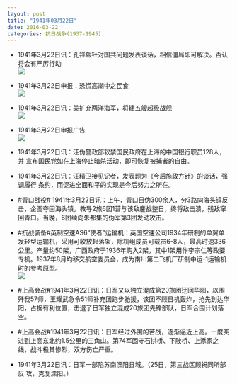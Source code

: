 ```yaml
---
layout: post
title: "1941年03月22日"
date: 2016-03-22
categories: 抗日战争(1937-1945)
---
```


<meta name="referrer" content="no-referrer" />

- 1941年3月22日讯：孔祥熙针对国共问题发表谈话，相信僵局即可解决。否认将会有严厉行动 <br/><img src="https://ww3.sinaimg.cn/large/aca367d8jw1f261bvm47cj208k0yhah4.jpg" />

- 1941年3月22日申报：恐慌高潮中之民食 <br/><img src="https://ww2.sinaimg.cn/large/aca367d8jw1f25zlrxy95j20vu0v17t0.jpg" />

- 1941年3月22日讯：美扩充两洋海军，将建五艘超级战舰 <br/><img src="https://ww2.sinaimg.cn/large/aca367d8jw1f25xv6eroyj207r147q9x.jpg" />

- 1941年3月22日申报广告 <br/><img src="https://ww2.sinaimg.cn/large/aca367d8jw1f25w4vwq8dj206c0h4wfd.jpg" />

- 1941年3月22日讯：汪伪警政部软禁国民政府在上海的中国银行职员128人，并 宣布国民党如在上海停止暗杀活动，即可恢复被捕者的自由。 

- 1941年3月22日讯：汪精卫接见记者，发表题为《今后施政方针》的谈话，强调履行 条约，而促进全面和平的实现是今后努力之所在。 

- #青口战役# 1941年3月22日讯：上午，青口日伪300余人，分3路向海头镇反击，企图夺回海头镇。教导2旅6团1营与该敌鏖战整日，终将敌击溃，残敌窜回青口。当晚，6团续向朱都集的伪军第3团发动攻击。 

- #抗战装备#英制空速AS6“使者”运输机：英国空速公司1934年研制的单翼单发轻型运输机，采用可收放起落架，除机组成员可载员6-8人，最高时速336公里。产量约50架，广西政府于1936年购入2架，其中1架用作李宗仁等政要专机。1937年8月均移交航空委员会，成为南川第二飞机厂研制中运-1运输机时的参考原型。 <br/><img src="https://ww4.sinaimg.cn/large/aca367d8jw1f25etejlgej20au0av75b.jpg" />

- #上高会战#1941年3月22日讯：日军又以独立混成第20旅团迂回华阳，以围歼我57师，王耀武急令51师补充团跑步驰援，该团不顾日机轰炸，抢先到达华阳，占据有利位置，击退了日军独立混成20旅团先锋部队，日军合围计划落空。 

- #上高会战#1941年3月22日讯：日军经过外围的苦战，逐渐逼近上高。一度突进到上高东北约1.5公里的三角山。第74军固守石拱桥、下陂桥、上添家之线，战斗极其惨烈，双方伤亡严重。 

- 1941年3月22日讯：日军一部陷苏南溧阳县城。（25日，第三战区顾祝同所部反 攻，克复溧阳。） 

